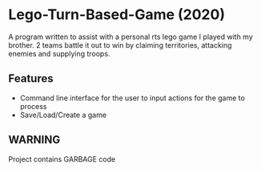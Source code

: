 # Lego-Turn-Based-Game (2020)
A program written to assist with a personal rts lego game I played with my brother. 2 teams battle it out to win by claiming territories, attacking enemies and supplying troops.

## Features
  - Command line interface for the user to input actions for the game to process
  - Save/Load/Create a game

## WARNING
Project contains GARBAGE code
